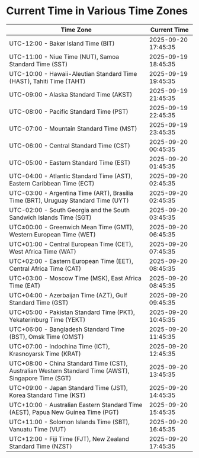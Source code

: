 # Current Time in Various Time Zones

| Time Zone | Current Time |
|-----------|--------------|
| UTC-12:00 - Baker Island Time (BIT) | 2025-09-20 17:45:35 |
| UTC-11:00 - Niue Time (NUT), Samoa Standard Time (SST) | 2025-09-19 18:45:35 |
| UTC-10:00 - Hawaii-Aleutian Standard Time (HAST), Tahiti Time (TAHT) | 2025-09-19 19:45:35 |
| UTC-09:00 - Alaska Standard Time (AKST) | 2025-09-19 21:45:35 |
| UTC-08:00 - Pacific Standard Time (PST) | 2025-09-19 22:45:35 |
| UTC-07:00 - Mountain Standard Time (MST) | 2025-09-19 23:45:35 |
| UTC-06:00 - Central Standard Time (CST) | 2025-09-20 00:45:35 |
| UTC-05:00 - Eastern Standard Time (EST) | 2025-09-20 01:45:35 |
| UTC-04:00 - Atlantic Standard Time (AST), Eastern Caribbean Time (ECT) | 2025-09-20 02:45:35 |
| UTC-03:00 - Argentina Time (ART), Brasília Time (BRT), Uruguay Standard Time (UYT) | 2025-09-20 02:45:35 |
| UTC-02:00 - South Georgia and the South Sandwich Islands Time (SGT) | 2025-09-20 03:45:35 |
| UTC±00:00 - Greenwich Mean Time (GMT), Western European Time (WET) | 2025-09-20 06:45:35 |
| UTC+01:00 - Central European Time (CET), West Africa Time (WAT) | 2025-09-20 07:45:35 |
| UTC+02:00 - Eastern European Time (EET), Central Africa Time (CAT) | 2025-09-20 08:45:35 |
| UTC+03:00 - Moscow Time (MSK), East Africa Time (EAT) | 2025-09-20 08:45:35 |
| UTC+04:00 - Azerbaijan Time (AZT), Gulf Standard Time (GST) | 2025-09-20 09:45:35 |
| UTC+05:00 - Pakistan Standard Time (PKT), Yekaterinburg Time (YEKT) | 2025-09-20 10:45:35 |
| UTC+06:00 - Bangladesh Standard Time (BST), Omsk Time (OMST) | 2025-09-20 11:45:35 |
| UTC+07:00 - Indochina Time (ICT), Krasnoyarsk Time (KRAT) | 2025-09-20 12:45:35 |
| UTC+08:00 - China Standard Time (CST), Australian Western Standard Time (AWST), Singapore Time (SGT) | 2025-09-20 13:45:35 |
| UTC+09:00 - Japan Standard Time (JST), Korea Standard Time (KST) | 2025-09-20 14:45:35 |
| UTC+10:00 - Australian Eastern Standard Time (AEST), Papua New Guinea Time (PGT) | 2025-09-20 15:45:35 |
| UTC+11:00 - Solomon Islands Time (SBT), Vanuatu Time (VUT) | 2025-09-20 16:45:35 |
| UTC+12:00 - Fiji Time (FJT), New Zealand Standard Time (NZST) | 2025-09-20 17:45:35 |
